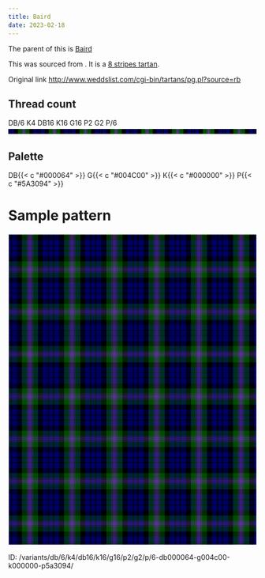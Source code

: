 ```yaml
---
title: Baird
date: 2023-02-18
---
```

The parent of this is [Baird](/tartans/db/6/k4/db16/k16/g16/p2/g2/p/6/)


This was sourced from <no value>.  It is a [8 stripes tartan](/stripes/stripes8/).

Original link http://www.weddslist.com/cgi-bin/tartans/pg.pl?source=rb

## Thread count
DB/6 K4 DB16 K16 G16 P2 G2 P/6
![Sett](sett.png)

## Palette
DB{{< c "#000064" >}} G{{< c "#004C00" >}} K{{< c "#000000" >}} P{{< c "#5A3094" >}}

# Sample pattern

![Tartan detail](tartan.png "DB/6 K4 DB16 K16 G16 P2 G2 P/6 tartan")

ID: /variants/db/6/k4/db16/k16/g16/p2/g2/p/6-db000064-g004c00-k000000-p5a3094/